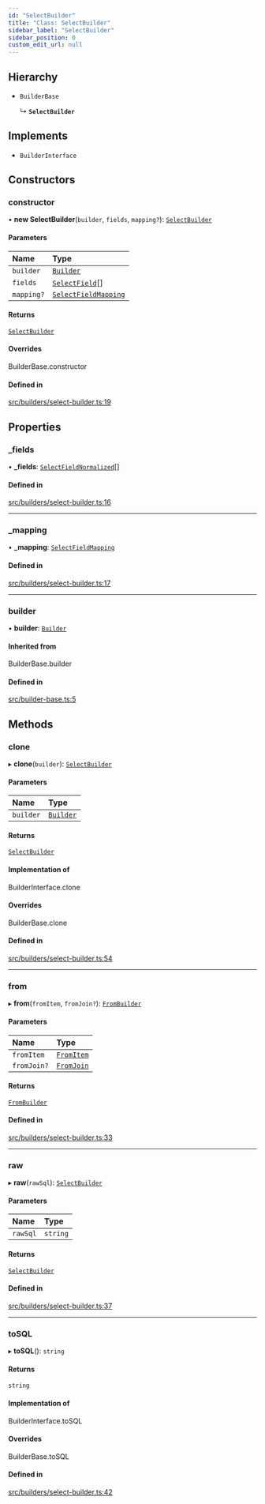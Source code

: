 ```yaml
---
id: "SelectBuilder"
title: "Class: SelectBuilder"
sidebar_label: "SelectBuilder"
sidebar_position: 0
custom_edit_url: null
---
```


## Hierarchy

- `BuilderBase`

  ↳ **`SelectBuilder`**

## Implements

- `BuilderInterface`

## Constructors

### constructor

• **new SelectBuilder**(`builder`, `fields`, `mapping?`): [`SelectBuilder`](SelectBuilder.md)

#### Parameters

| Name | Type |
| :------ | :------ |
| `builder` | [`Builder`](Builder.md) |
| `fields` | [`SelectField`](../modules.md#selectfield)[] |
| `mapping?` | [`SelectFieldMapping`](../modules.md#selectfieldmapping) |

#### Returns

[`SelectBuilder`](SelectBuilder.md)

#### Overrides

BuilderBase.constructor

#### Defined in

[src/builders/select-builder.ts:19](https://github.com/alesmenzel/sql-builder/blob/e62707c/src/builders/select-builder.ts#L19)

## Properties

### \_fields

• **\_fields**: [`SelectFieldNormalized`](../modules.md#selectfieldnormalized)[]

#### Defined in

[src/builders/select-builder.ts:16](https://github.com/alesmenzel/sql-builder/blob/e62707c/src/builders/select-builder.ts#L16)

___

### \_mapping

• **\_mapping**: [`SelectFieldMapping`](../modules.md#selectfieldmapping)

#### Defined in

[src/builders/select-builder.ts:17](https://github.com/alesmenzel/sql-builder/blob/e62707c/src/builders/select-builder.ts#L17)

___

### builder

• **builder**: [`Builder`](Builder.md)

#### Inherited from

BuilderBase.builder

#### Defined in

[src/builder-base.ts:5](https://github.com/alesmenzel/sql-builder/blob/e62707c/src/builder-base.ts#L5)

## Methods

### clone

▸ **clone**(`builder`): [`SelectBuilder`](SelectBuilder.md)

#### Parameters

| Name | Type |
| :------ | :------ |
| `builder` | [`Builder`](Builder.md) |

#### Returns

[`SelectBuilder`](SelectBuilder.md)

#### Implementation of

BuilderInterface.clone

#### Overrides

BuilderBase.clone

#### Defined in

[src/builders/select-builder.ts:54](https://github.com/alesmenzel/sql-builder/blob/e62707c/src/builders/select-builder.ts#L54)

___

### from

▸ **from**(`fromItem`, `fromJoin?`): [`FromBuilder`](FromBuilder.md)

#### Parameters

| Name | Type |
| :------ | :------ |
| `fromItem` | [`FromItem`](../modules.md#fromitem) |
| `fromJoin?` | [`FromJoin`](../modules.md#fromjoin) |

#### Returns

[`FromBuilder`](FromBuilder.md)

#### Defined in

[src/builders/select-builder.ts:33](https://github.com/alesmenzel/sql-builder/blob/e62707c/src/builders/select-builder.ts#L33)

___

### raw

▸ **raw**(`rawSql`): [`SelectBuilder`](SelectBuilder.md)

#### Parameters

| Name | Type |
| :------ | :------ |
| `rawSql` | `string` |

#### Returns

[`SelectBuilder`](SelectBuilder.md)

#### Defined in

[src/builders/select-builder.ts:37](https://github.com/alesmenzel/sql-builder/blob/e62707c/src/builders/select-builder.ts#L37)

___

### toSQL

▸ **toSQL**(): `string`

#### Returns

`string`

#### Implementation of

BuilderInterface.toSQL

#### Overrides

BuilderBase.toSQL

#### Defined in

[src/builders/select-builder.ts:42](https://github.com/alesmenzel/sql-builder/blob/e62707c/src/builders/select-builder.ts#L42)
